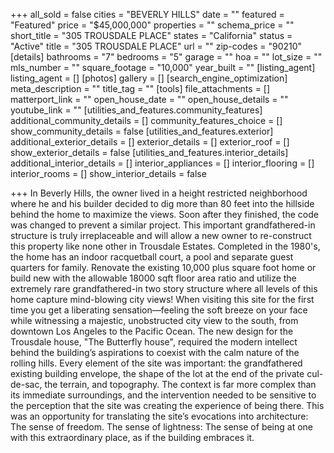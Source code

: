 +++
all_sold = false
cities = "BEVERLY HILLS"
date = ""
featured = "Featured"
price = "$45,000,000"
properties = ""
schema_price = ""
short_title = "305 TROUSDALE PLACE"
states = "California"
status = "Active"
title = "305 TROUSDALE PLACE"
url = ""
zip-codes = "90210"
[details]
bathrooms = "7"
bedrooms = "5"
garage = ""
hoa = ""
lot_size = ""
mls_number = ""
square_footage = "10,000"
year_built = ""
[listing_agent]
listing_agent = []
[photos]
gallery = []
[search_engine_optimization]
meta_description = ""
title_tag = ""
[tools]
file_attachments = []
matterport_link = ""
open_house_date = ""
open_house_details = ""
youtube_link = ""
[utilities_and_features.community_features]
additional_community_details = []
community_features_choice = []
show_community_details = false
[utilities_and_features.exterior]
additional_exterior_details = []
exterior_details = []
exterior_roof = []
show_exterior_details = false
[utilities_and_features.interior_details]
additional_interior_details = []
interior_appliances = []
interior_flooring = []
interior_rooms = []
show_interior_details = false

+++
In Beverly Hills, the owner lived in a height restricted neighborhood where he and his builder decided to dig more than 80 feet into the hillside behind the home to maximize the views. Soon after they finished, the code was changed to prevent a similar project. This important grandfathered-in structure is truly irreplaceable and will allow a new owner to re-construct this property like none other in Trousdale Estates. Completed in the 1980's, the home has an indoor racquetball court, a pool and separate guest quarters for family. Renovate the existing 10,000 plus square foot home or build new with the allowable 18000 sqft floor area ratio and utilize the extremely rare grandfathered-in two story structure where all levels of this home capture mind-blowing city views! When visiting this site for the first time you get a liberating sensation—feeling the soft breeze on your face while witnessing a majestic, unobstructed city view to the south, from downtown Los Angeles to the Pacific Ocean. The new design for the Trousdale house, "The Butterfly house", required the modern intellect behind the building’s aspirations to coexist with the calm nature of the rolling hills. Every element of the site was important: the grandfathered existing building envelope, the shape of the lot at the end of the private cul-de-sac, the terrain, and topography. The context is far more complex than its immediate surroundings, and the intervention needed to be sensitive to the perception that the site was creating the experience of being there. This was an opportunity for translating the site’s evocations into architecture: The sense of freedom. The sense of lightness: The sense of being at one with this extraordinary place, as if the building embraces it.